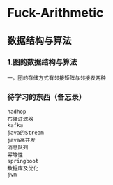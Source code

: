 # Fuck-Arithmetic

## 数据结构与算法

### 1.图的数据结构与算法
	一。图的存储方式有邻接矩阵与邻接表两种
	
### 待学习的东西（备忘录）
	hadhop
	布隆过滤器
	kafka
	java的Stream
	java高并发
	消息队列
	幂等性
	springboot
	数据库及优化
	jvm